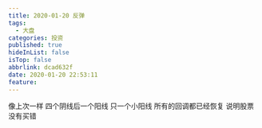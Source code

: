 ```yaml
---
title: 2020-01-20 反弹
tags:
  - 大盘
categories: 投资
published: true
hideInList: false
isTop: false
abbrlink: dcad632f
date: 2020-01-20 22:53:11
feature:
---
```

像上次一样
四个阴线后一个阳线
只一个小阳线
所有的回调都已经恢复
说明股票没有买错
<!-- more -->
